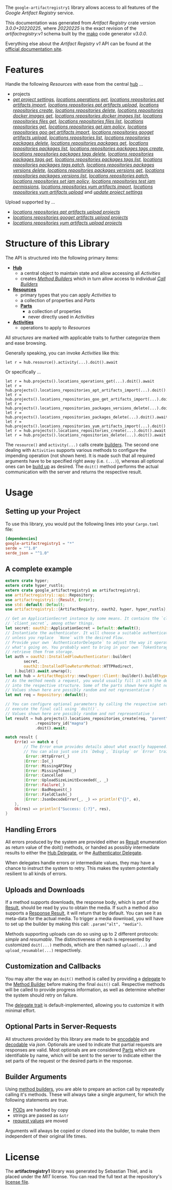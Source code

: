 <!---
DO NOT EDIT !
This file was generated automatically from 'src/mako/api/README.md.mako'
DO NOT EDIT !
-->
The `google-artifactregistry1` library allows access to all features of the *Google Artifact Registry* service.

This documentation was generated from *Artifact Registry* crate version *3.0.0+20220225*, where *20220225* is the exact revision of the *artifactregistry:v1* schema built by the [mako](http://www.makotemplates.org/) code generator *v3.0.0*.

Everything else about the *Artifact Registry* *v1* API can be found at the
[official documentation site](https://cloud.google.com/artifacts/docs/).
# Features

Handle the following *Resources* with ease from the central [hub](https://docs.rs/google-artifactregistry1/3.0.0+20220225/google_artifactregistry1/ArtifactRegistry) ... 

* projects
 * [*get project settings*](https://docs.rs/google-artifactregistry1/3.0.0+20220225/google_artifactregistry1/api::ProjectGetProjectSettingCall), [*locations operations get*](https://docs.rs/google-artifactregistry1/3.0.0+20220225/google_artifactregistry1/api::ProjectLocationOperationGetCall), [*locations repositories apt artifacts import*](https://docs.rs/google-artifactregistry1/3.0.0+20220225/google_artifactregistry1/api::ProjectLocationRepositoryAptArtifactImportCall), [*locations repositories apt artifacts upload*](https://docs.rs/google-artifactregistry1/3.0.0+20220225/google_artifactregistry1/api::ProjectLocationRepositoryAptArtifactUploadCall), [*locations repositories create*](https://docs.rs/google-artifactregistry1/3.0.0+20220225/google_artifactregistry1/api::ProjectLocationRepositoryCreateCall), [*locations repositories delete*](https://docs.rs/google-artifactregistry1/3.0.0+20220225/google_artifactregistry1/api::ProjectLocationRepositoryDeleteCall), [*locations repositories docker images get*](https://docs.rs/google-artifactregistry1/3.0.0+20220225/google_artifactregistry1/api::ProjectLocationRepositoryDockerImageGetCall), [*locations repositories docker images list*](https://docs.rs/google-artifactregistry1/3.0.0+20220225/google_artifactregistry1/api::ProjectLocationRepositoryDockerImageListCall), [*locations repositories files get*](https://docs.rs/google-artifactregistry1/3.0.0+20220225/google_artifactregistry1/api::ProjectLocationRepositoryFileGetCall), [*locations repositories files list*](https://docs.rs/google-artifactregistry1/3.0.0+20220225/google_artifactregistry1/api::ProjectLocationRepositoryFileListCall), [*locations repositories get*](https://docs.rs/google-artifactregistry1/3.0.0+20220225/google_artifactregistry1/api::ProjectLocationRepositoryGetCall), [*locations repositories get iam policy*](https://docs.rs/google-artifactregistry1/3.0.0+20220225/google_artifactregistry1/api::ProjectLocationRepositoryGetIamPolicyCall), [*locations repositories goo get artifacts import*](https://docs.rs/google-artifactregistry1/3.0.0+20220225/google_artifactregistry1/api::ProjectLocationRepositoryGooGetArtifactImportCall), [*locations repositories googet artifacts upload*](https://docs.rs/google-artifactregistry1/3.0.0+20220225/google_artifactregistry1/api::ProjectLocationRepositoryGoogetArtifactUploadCall), [*locations repositories list*](https://docs.rs/google-artifactregistry1/3.0.0+20220225/google_artifactregistry1/api::ProjectLocationRepositoryListCall), [*locations repositories packages delete*](https://docs.rs/google-artifactregistry1/3.0.0+20220225/google_artifactregistry1/api::ProjectLocationRepositoryPackageDeleteCall), [*locations repositories packages get*](https://docs.rs/google-artifactregistry1/3.0.0+20220225/google_artifactregistry1/api::ProjectLocationRepositoryPackageGetCall), [*locations repositories packages list*](https://docs.rs/google-artifactregistry1/3.0.0+20220225/google_artifactregistry1/api::ProjectLocationRepositoryPackageListCall), [*locations repositories packages tags create*](https://docs.rs/google-artifactregistry1/3.0.0+20220225/google_artifactregistry1/api::ProjectLocationRepositoryPackageTagCreateCall), [*locations repositories packages tags delete*](https://docs.rs/google-artifactregistry1/3.0.0+20220225/google_artifactregistry1/api::ProjectLocationRepositoryPackageTagDeleteCall), [*locations repositories packages tags get*](https://docs.rs/google-artifactregistry1/3.0.0+20220225/google_artifactregistry1/api::ProjectLocationRepositoryPackageTagGetCall), [*locations repositories packages tags list*](https://docs.rs/google-artifactregistry1/3.0.0+20220225/google_artifactregistry1/api::ProjectLocationRepositoryPackageTagListCall), [*locations repositories packages tags patch*](https://docs.rs/google-artifactregistry1/3.0.0+20220225/google_artifactregistry1/api::ProjectLocationRepositoryPackageTagPatchCall), [*locations repositories packages versions delete*](https://docs.rs/google-artifactregistry1/3.0.0+20220225/google_artifactregistry1/api::ProjectLocationRepositoryPackageVersionDeleteCall), [*locations repositories packages versions get*](https://docs.rs/google-artifactregistry1/3.0.0+20220225/google_artifactregistry1/api::ProjectLocationRepositoryPackageVersionGetCall), [*locations repositories packages versions list*](https://docs.rs/google-artifactregistry1/3.0.0+20220225/google_artifactregistry1/api::ProjectLocationRepositoryPackageVersionListCall), [*locations repositories patch*](https://docs.rs/google-artifactregistry1/3.0.0+20220225/google_artifactregistry1/api::ProjectLocationRepositoryPatchCall), [*locations repositories set iam policy*](https://docs.rs/google-artifactregistry1/3.0.0+20220225/google_artifactregistry1/api::ProjectLocationRepositorySetIamPolicyCall), [*locations repositories test iam permissions*](https://docs.rs/google-artifactregistry1/3.0.0+20220225/google_artifactregistry1/api::ProjectLocationRepositoryTestIamPermissionCall), [*locations repositories yum artifacts import*](https://docs.rs/google-artifactregistry1/3.0.0+20220225/google_artifactregistry1/api::ProjectLocationRepositoryYumArtifactImportCall), [*locations repositories yum artifacts upload*](https://docs.rs/google-artifactregistry1/3.0.0+20220225/google_artifactregistry1/api::ProjectLocationRepositoryYumArtifactUploadCall) and [*update project settings*](https://docs.rs/google-artifactregistry1/3.0.0+20220225/google_artifactregistry1/api::ProjectUpdateProjectSettingCall)


Upload supported by ...

* [*locations repositories apt artifacts upload projects*](https://docs.rs/google-artifactregistry1/3.0.0+20220225/google_artifactregistry1/api::ProjectLocationRepositoryAptArtifactUploadCall)
* [*locations repositories googet artifacts upload projects*](https://docs.rs/google-artifactregistry1/3.0.0+20220225/google_artifactregistry1/api::ProjectLocationRepositoryGoogetArtifactUploadCall)
* [*locations repositories yum artifacts upload projects*](https://docs.rs/google-artifactregistry1/3.0.0+20220225/google_artifactregistry1/api::ProjectLocationRepositoryYumArtifactUploadCall)



# Structure of this Library

The API is structured into the following primary items:

* **[Hub](https://docs.rs/google-artifactregistry1/3.0.0+20220225/google_artifactregistry1/ArtifactRegistry)**
    * a central object to maintain state and allow accessing all *Activities*
    * creates [*Method Builders*](https://docs.rs/google-artifactregistry1/3.0.0+20220225/google_artifactregistry1/client::MethodsBuilder) which in turn
      allow access to individual [*Call Builders*](https://docs.rs/google-artifactregistry1/3.0.0+20220225/google_artifactregistry1/client::CallBuilder)
* **[Resources](https://docs.rs/google-artifactregistry1/3.0.0+20220225/google_artifactregistry1/client::Resource)**
    * primary types that you can apply *Activities* to
    * a collection of properties and *Parts*
    * **[Parts](https://docs.rs/google-artifactregistry1/3.0.0+20220225/google_artifactregistry1/client::Part)**
        * a collection of properties
        * never directly used in *Activities*
* **[Activities](https://docs.rs/google-artifactregistry1/3.0.0+20220225/google_artifactregistry1/client::CallBuilder)**
    * operations to apply to *Resources*

All *structures* are marked with applicable traits to further categorize them and ease browsing.

Generally speaking, you can invoke *Activities* like this:

```Rust,ignore
let r = hub.resource().activity(...).doit().await
```

Or specifically ...

```ignore
let r = hub.projects().locations_operations_get(...).doit().await
let r = hub.projects().locations_repositories_apt_artifacts_import(...).doit().await
let r = hub.projects().locations_repositories_goo_get_artifacts_import(...).doit().await
let r = hub.projects().locations_repositories_packages_versions_delete(...).doit().await
let r = hub.projects().locations_repositories_packages_delete(...).doit().await
let r = hub.projects().locations_repositories_yum_artifacts_import(...).doit().await
let r = hub.projects().locations_repositories_create(...).doit().await
let r = hub.projects().locations_repositories_delete(...).doit().await
```

The `resource()` and `activity(...)` calls create [builders][builder-pattern]. The second one dealing with `Activities` 
supports various methods to configure the impending operation (not shown here). It is made such that all required arguments have to be 
specified right away (i.e. `(...)`), whereas all optional ones can be [build up][builder-pattern] as desired.
The `doit()` method performs the actual communication with the server and returns the respective result.

# Usage

## Setting up your Project

To use this library, you would put the following lines into your `Cargo.toml` file:

```toml
[dependencies]
google-artifactregistry1 = "*"
serde = "^1.0"
serde_json = "^1.0"
```

## A complete example

```Rust
extern crate hyper;
extern crate hyper_rustls;
extern crate google_artifactregistry1 as artifactregistry1;
use artifactregistry1::api::Repository;
use artifactregistry1::{Result, Error};
use std::default::Default;
use artifactregistry1::{ArtifactRegistry, oauth2, hyper, hyper_rustls};

// Get an ApplicationSecret instance by some means. It contains the `client_id` and 
// `client_secret`, among other things.
let secret: oauth2::ApplicationSecret = Default::default();
// Instantiate the authenticator. It will choose a suitable authentication flow for you, 
// unless you replace  `None` with the desired Flow.
// Provide your own `AuthenticatorDelegate` to adjust the way it operates and get feedback about 
// what's going on. You probably want to bring in your own `TokenStorage` to persist tokens and
// retrieve them from storage.
let auth = oauth2::InstalledFlowAuthenticator::builder(
        secret,
        oauth2::InstalledFlowReturnMethod::HTTPRedirect,
    ).build().await.unwrap();
let mut hub = ArtifactRegistry::new(hyper::Client::builder().build(hyper_rustls::HttpsConnector::with_native_roots()), auth);
// As the method needs a request, you would usually fill it with the desired information
// into the respective structure. Some of the parts shown here might not be applicable !
// Values shown here are possibly random and not representative !
let mut req = Repository::default();

// You can configure optional parameters by calling the respective setters at will, and
// execute the final call using `doit()`.
// Values shown here are possibly random and not representative !
let result = hub.projects().locations_repositories_create(req, "parent")
             .repository_id("magna")
             .doit().await;

match result {
    Err(e) => match e {
        // The Error enum provides details about what exactly happened.
        // You can also just use its `Debug`, `Display` or `Error` traits
         Error::HttpError(_)
        |Error::Io(_)
        |Error::MissingAPIKey
        |Error::MissingToken(_)
        |Error::Cancelled
        |Error::UploadSizeLimitExceeded(_, _)
        |Error::Failure(_)
        |Error::BadRequest(_)
        |Error::FieldClash(_)
        |Error::JsonDecodeError(_, _) => println!("{}", e),
    },
    Ok(res) => println!("Success: {:?}", res),
}

```
## Handling Errors

All errors produced by the system are provided either as [Result](https://docs.rs/google-artifactregistry1/3.0.0+20220225/google_artifactregistry1/client::Result) enumeration as return value of
the doit() methods, or handed as possibly intermediate results to either the 
[Hub Delegate](https://docs.rs/google-artifactregistry1/3.0.0+20220225/google_artifactregistry1/client::Delegate), or the [Authenticator Delegate](https://docs.rs/yup-oauth2/*/yup_oauth2/trait.AuthenticatorDelegate.html).

When delegates handle errors or intermediate values, they may have a chance to instruct the system to retry. This 
makes the system potentially resilient to all kinds of errors.

## Uploads and Downloads
If a method supports downloads, the response body, which is part of the [Result](https://docs.rs/google-artifactregistry1/3.0.0+20220225/google_artifactregistry1/client::Result), should be
read by you to obtain the media.
If such a method also supports a [Response Result](https://docs.rs/google-artifactregistry1/3.0.0+20220225/google_artifactregistry1/client::ResponseResult), it will return that by default.
You can see it as meta-data for the actual media. To trigger a media download, you will have to set up the builder by making
this call: `.param("alt", "media")`.

Methods supporting uploads can do so using up to 2 different protocols: 
*simple* and *resumable*. The distinctiveness of each is represented by customized 
`doit(...)` methods, which are then named `upload(...)` and `upload_resumable(...)` respectively.

## Customization and Callbacks

You may alter the way an `doit()` method is called by providing a [delegate](https://docs.rs/google-artifactregistry1/3.0.0+20220225/google_artifactregistry1/client::Delegate) to the 
[Method Builder](https://docs.rs/google-artifactregistry1/3.0.0+20220225/google_artifactregistry1/client::CallBuilder) before making the final `doit()` call. 
Respective methods will be called to provide progress information, as well as determine whether the system should 
retry on failure.

The [delegate trait](https://docs.rs/google-artifactregistry1/3.0.0+20220225/google_artifactregistry1/client::Delegate) is default-implemented, allowing you to customize it with minimal effort.

## Optional Parts in Server-Requests

All structures provided by this library are made to be [encodable](https://docs.rs/google-artifactregistry1/3.0.0+20220225/google_artifactregistry1/client::RequestValue) and 
[decodable](https://docs.rs/google-artifactregistry1/3.0.0+20220225/google_artifactregistry1/client::ResponseResult) via *json*. Optionals are used to indicate that partial requests are responses 
are valid.
Most optionals are are considered [Parts](https://docs.rs/google-artifactregistry1/3.0.0+20220225/google_artifactregistry1/client::Part) which are identifiable by name, which will be sent to 
the server to indicate either the set parts of the request or the desired parts in the response.

## Builder Arguments

Using [method builders](https://docs.rs/google-artifactregistry1/3.0.0+20220225/google_artifactregistry1/client::CallBuilder), you are able to prepare an action call by repeatedly calling it's methods.
These will always take a single argument, for which the following statements are true.

* [PODs][wiki-pod] are handed by copy
* strings are passed as `&str`
* [request values](https://docs.rs/google-artifactregistry1/3.0.0+20220225/google_artifactregistry1/client::RequestValue) are moved

Arguments will always be copied or cloned into the builder, to make them independent of their original life times.

[wiki-pod]: http://en.wikipedia.org/wiki/Plain_old_data_structure
[builder-pattern]: http://en.wikipedia.org/wiki/Builder_pattern
[google-go-api]: https://github.com/google/google-api-go-client

# License
The **artifactregistry1** library was generated by Sebastian Thiel, and is placed 
under the *MIT* license.
You can read the full text at the repository's [license file][repo-license].

[repo-license]: https://github.com/Byron/google-apis-rsblob/main/LICENSE.md
